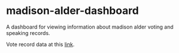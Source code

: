 # madison-alder-dashboard
A dashboard for viewing information about madison alder voting and speaking records.

Vote record data at this [link](https://docs.google.com/spreadsheets/d/1_zbvWvikBUMhwV0xVh4_bSQW4tCNdWBVeMP2m_vwWKA/edit?usp=sharing).

